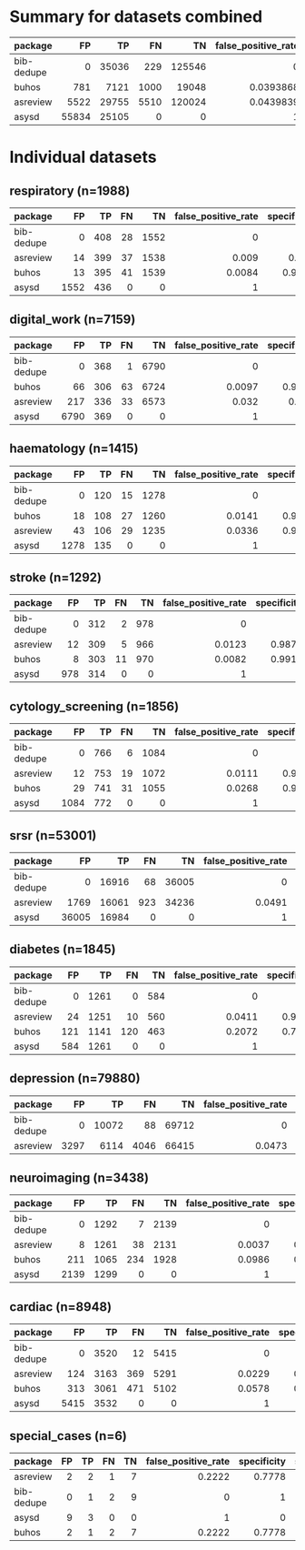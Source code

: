 # Summary for datasets combined

| package    |    FP |    TP |   FN |     TN |   false_positive_rate |   specificity |   sensitivity |   precision |       f1 |
|:-----------|------:|------:|-----:|-------:|----------------------:|--------------:|--------------:|------------:|---------:|
| bib-dedupe |     0 | 35036 |  229 | 125546 |             0         |      1        |      0.993506 |    1        | 0.996743 |
| buhos      |   781 |  7121 | 1000 |  19048 |             0.0393868 |      0.960613 |      0.876862 |    0.901164 | 0.888847 |
| asreview   |  5522 | 29755 | 5510 | 120024 |             0.0439839 |      0.956016 |      0.843754 |    0.843467 | 0.843611 |
| asysd      | 55834 | 25105 |    0 |      0 |             1         |      0        |      1        |    0.310172 | 0.473483 |

# Individual datasets

## respiratory (n=1988)

| package    |   FP |   TP |   FN |   TN |   false_positive_rate |   specificity |   sensitivity |   precision |     f1 | runtime   |
|:-----------|-----:|-----:|-----:|-----:|----------------------:|--------------:|--------------:|------------:|-------:|:----------|
| bib-dedupe |    0 |  408 |   28 | 1552 |                0      |        1      |        0.9358 |      1      | 0.9668 | 0:00:09   |
| asreview   |   14 |  399 |   37 | 1538 |                0.009  |        0.991  |        0.9151 |      0.9661 | 0.9399 | 0:00:00   |
| buhos      |   13 |  395 |   41 | 1539 |                0.0084 |        0.9916 |        0.906  |      0.9681 | 0.936  | 0:05:06   |
| asysd      | 1552 |  436 |    0 |    0 |                1      |        0      |        1      |      0.2193 | 0.3597 | 0:00:02   |

## digital_work (n=7159)

| package    |   FP |   TP |   FN |   TN |   false_positive_rate |   specificity |   sensitivity |   precision |     f1 | runtime   |
|:-----------|-----:|-----:|-----:|-----:|----------------------:|--------------:|--------------:|------------:|-------:|:----------|
| bib-dedupe |    0 |  368 |    1 | 6790 |                0      |        1      |        0.9973 |      1      | 0.9986 | 0:00:37   |
| buhos      |   66 |  306 |   63 | 6724 |                0.0097 |        0.9903 |        0.8293 |      0.8226 | 0.8259 | 0:29:53   |
| asreview   |  217 |  336 |   33 | 6573 |                0.032  |        0.968  |        0.9106 |      0.6076 | 0.7289 | 0:00:00   |
| asysd      | 6790 |  369 |    0 |    0 |                1      |        0      |        1      |      0.0515 | 0.098  | 0:00:02   |

## haematology (n=1415)

| package    |   FP |   TP |   FN |   TN |   false_positive_rate |   specificity |   sensitivity |   precision |     f1 | runtime   |
|:-----------|-----:|-----:|-----:|-----:|----------------------:|--------------:|--------------:|------------:|-------:|:----------|
| bib-dedupe |    0 |  120 |   15 | 1278 |                0      |        1      |        0.8889 |      1      | 0.9412 | 0:00:06   |
| buhos      |   18 |  108 |   27 | 1260 |                0.0141 |        0.9859 |        0.8    |      0.8571 | 0.8276 | 0:03:34   |
| asreview   |   43 |  106 |   29 | 1235 |                0.0336 |        0.9664 |        0.7852 |      0.7114 | 0.7465 | 0:00:00   |
| asysd      | 1278 |  135 |    0 |    0 |                1      |        0      |        1      |      0.0955 | 0.1744 | 0:00:02   |

## stroke (n=1292)

| package    |   FP |   TP |   FN |   TN |   false_positive_rate |   specificity |   sensitivity |   precision |     f1 | runtime   |
|:-----------|-----:|-----:|-----:|-----:|----------------------:|--------------:|--------------:|------------:|-------:|:----------|
| bib-dedupe |    0 |  312 |    2 |  978 |                0      |        1      |        0.9936 |      1      | 0.9968 | 0:00:05   |
| asreview   |   12 |  309 |    5 |  966 |                0.0123 |        0.9877 |        0.9841 |      0.9626 | 0.9732 | 0:00:00   |
| buhos      |    8 |  303 |   11 |  970 |                0.0082 |        0.9918 |        0.965  |      0.9743 | 0.9696 | 0:05:18   |
| asysd      |  978 |  314 |    0 |    0 |                1      |        0      |        1      |      0.243  | 0.391  | 0:00:02   |

## cytology_screening (n=1856)

| package    |   FP |   TP |   FN |   TN |   false_positive_rate |   specificity |   sensitivity |   precision |     f1 | runtime   |
|:-----------|-----:|-----:|-----:|-----:|----------------------:|--------------:|--------------:|------------:|-------:|:----------|
| bib-dedupe |    0 |  766 |    6 | 1084 |                0      |        1      |        0.9922 |      1      | 0.9961 | 0:00:08   |
| asreview   |   12 |  753 |   19 | 1072 |                0.0111 |        0.9889 |        0.9754 |      0.9843 | 0.9798 | 0:00:00   |
| buhos      |   29 |  741 |   31 | 1055 |                0.0268 |        0.9732 |        0.9598 |      0.9623 | 0.9611 | 0:06:56   |
| asysd      | 1084 |  772 |    0 |    0 |                1      |        0      |        1      |      0.4159 | 0.5875 | 0:00:02   |

## srsr (n=53001)

| package    |    FP |    TP |   FN |    TN |   false_positive_rate |   specificity |   sensitivity |   precision |     f1 | runtime   |
|:-----------|------:|------:|-----:|------:|----------------------:|--------------:|--------------:|------------:|-------:|:----------|
| bib-dedupe |     0 | 16916 |   68 | 36005 |                0      |        1      |        0.996  |      1      | 0.998  | 0:08:04   |
| asreview   |  1769 | 16061 |  923 | 34236 |                0.0491 |        0.9509 |        0.9457 |      0.9008 | 0.9227 | 0:00:02   |
| asysd      | 36005 | 16984 |    0 |     0 |                1      |        0      |        1      |      0.3205 | 0.4854 | 0:00:07   |

## diabetes (n=1845)

| package    |   FP |   TP |   FN |   TN |   false_positive_rate |   specificity |   sensitivity |   precision |     f1 | runtime   |
|:-----------|-----:|-----:|-----:|-----:|----------------------:|--------------:|--------------:|------------:|-------:|:----------|
| bib-dedupe |    0 | 1261 |    0 |  584 |                0      |        1      |        1      |      1      | 1      | 0:00:09   |
| asreview   |   24 | 1251 |   10 |  560 |                0.0411 |        0.9589 |        0.9921 |      0.9812 | 0.9866 | 0:00:00   |
| buhos      |  121 | 1141 |  120 |  463 |                0.2072 |        0.7928 |        0.9048 |      0.9041 | 0.9045 | 0:08:26   |
| asysd      |  584 | 1261 |    0 |    0 |                1      |        0      |        1      |      0.6835 | 0.812  | 0:00:02   |

## depression (n=79880)

| package    |   FP |    TP |   FN |    TN |   false_positive_rate |   specificity |   sensitivity |   precision |     f1 | runtime   |
|:-----------|-----:|------:|-----:|------:|----------------------:|--------------:|--------------:|------------:|-------:|:----------|
| bib-dedupe |    0 | 10072 |   88 | 69712 |                0      |        1      |        0.9913 |      1      | 0.9957 | 0:10:04   |
| asreview   | 3297 |  6114 | 4046 | 66415 |                0.0473 |        0.9527 |        0.6018 |      0.6497 | 0.6248 | 0:00:03   |

## neuroimaging (n=3438)

| package    |   FP |   TP |   FN |   TN |   false_positive_rate |   specificity |   sensitivity |   precision |     f1 | runtime   |
|:-----------|-----:|-----:|-----:|-----:|----------------------:|--------------:|--------------:|------------:|-------:|:----------|
| bib-dedupe |    0 | 1292 |    7 | 2139 |                0      |        1      |        0.9946 |      1      | 0.9973 | 0:00:16   |
| asreview   |    8 | 1261 |   38 | 2131 |                0.0037 |        0.9963 |        0.9707 |      0.9937 | 0.9821 | 0:00:00   |
| buhos      |  211 | 1065 |  234 | 1928 |                0.0986 |        0.9014 |        0.8199 |      0.8346 | 0.8272 | 0:15:52   |
| asysd      | 2139 | 1299 |    0 |    0 |                1      |        0      |        1      |      0.3778 | 0.5484 | 0:00:02   |

## cardiac (n=8948)

| package    |   FP |   TP |   FN |   TN |   false_positive_rate |   specificity |   sensitivity |   precision |     f1 | runtime   |
|:-----------|-----:|-----:|-----:|-----:|----------------------:|--------------:|--------------:|------------:|-------:|:----------|
| bib-dedupe |    0 | 3520 |   12 | 5415 |                0      |        1      |        0.9966 |      1      | 0.9983 | 0:00:52   |
| asreview   |  124 | 3163 |  369 | 5291 |                0.0229 |        0.9771 |        0.8955 |      0.9623 | 0.9277 | 0:00:00   |
| buhos      |  313 | 3061 |  471 | 5102 |                0.0578 |        0.9422 |        0.8666 |      0.9072 | 0.8865 | 1:14:43   |
| asysd      | 5415 | 3532 |    0 |    0 |                1      |        0      |        1      |      0.3948 | 0.5661 | 0:00:03   |

## special_cases (n=6)

| package    |   FP |   TP |   FN |   TN |   false_positive_rate |   specificity |   sensitivity |   precision |     f1 | runtime   |
|:-----------|-----:|-----:|-----:|-----:|----------------------:|--------------:|--------------:|------------:|-------:|:----------|
| asreview   |    2 |    2 |    1 |    7 |                0.2222 |        0.7778 |        0.6667 |      0.5    | 0.5714 | 0:00:00   |
| bib-dedupe |    0 |    1 |    2 |    9 |                0      |        1      |        0.3333 |      1      | 0.5    | 0:00:00   |
| asysd      |    9 |    3 |    0 |    0 |                1      |        0      |        1      |      0.25   | 0.4    | 0:00:02   |
| buhos      |    2 |    1 |    2 |    7 |                0.2222 |        0.7778 |        0.3333 |      0.3333 | 0.3333 | 0:00:00   |

